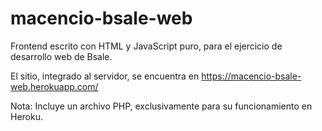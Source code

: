 # macencio-bsale-web
Frontend escrito con HTML y JavaScript puro, para el ejercicio de desarrollo web de Bsale.

El sitio, integrado al servidor, se encuentra en https://macencio-bsale-web.herokuapp.com/

Nota: Incluye un archivo PHP, exclusivamente para su funcionamiento en Heroku.
